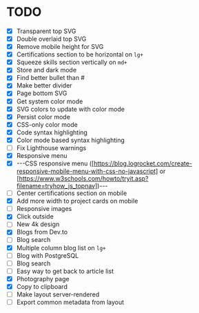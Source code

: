 # TODO

- [x] Transparent top SVG
- [x] Double overlaid top SVG
- [x] Remove mobile height for SVG
- [x] Certifications section to be horizontal on `lg+`
- [x] Squeeze skills section vertically on `md+`
- [x] Store and dark mode
- [x] Find better bullet than #
- [x] Make better divider
- [x] Page bottom SVG
- [x] Get system color mode
- [x] SVG colors to update with color mode
- [x] Persist color mode
- [x] CSS-only color mode
- [x] Code syntax highlighting
- [x] Color mode based syntax highlighting
- [ ] Fix Lighthouse warnings
- [x] Responsive menu
- [x] ---CSS responsive menu ([https://blog.logrocket.com/create-responsive-mobile-menu-with-css-no-javascript] or [https://www.w3schools.com/howto/tryit.asp?filename=tryhow_js_topnav])---
- [ ] Center certifications section on mobile
- [x] Add more width to project cards on mobile
- [ ] Responsive images
- [x] Click outside
- [ ] New 4k design
- [x] Blogs from Dev.to
- [ ] Blog search
- [x] Multiple column blog list on `lg+`
- [ ] Blog with PostgreSQL
- [ ] Blog search
- [ ] Easy way to get back to article list
- [x] Photography page
- [x] Copy to clipboard
- [ ] Make layout server-rendered
- [ ] Export common metadata from layout
